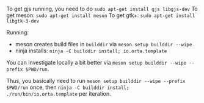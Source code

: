 
To get gjs running, you need to do `sudo apt-get install gjs libgjs-dev`
To get meson: `sudo apt-get install meson`
To get gtk+: `sudo apt-get install libgtk-3-dev`

Running:
- meson creates build files in `builddir` via `meson setup builddir --wipe`
- ninja installs: `ninja -C builddir install; io.orta.template`


You can investigate locally a bit better via `meson setup builddir --wipe --prefix $PWD/run`.

Thus, you basically need to run `meson setup builddir --wipe --prefix $PWD/run` once, then `ninja -C builddir install; ./run/bin/io.orta.template` per iteration.
